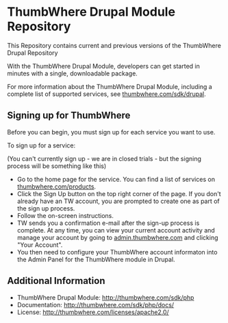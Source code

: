 # ThumbWhere Drupal Module Repository

This Repository contains current and previous versions of the ThumbWhere Drupal Repository

With the ThumbWhere Drupal Module, developers can get started in minutes with a single, downloadable package.

For more information about the ThumbWhere Drupal Module, including a complete list of supported services, see
[thumbwhere.com/sdk/drupal](thumbwhere.com/sdk/drupal).

## Signing up for ThumbWhere

Before you can begin, you must sign up for each service you want to use.

To sign up for a service:

(You can't currently sign up - we are in closed trials - but the signing process will be something like this)

* Go to the home page for the service. You can find a list of services on
  [thumbwhere.com/products](http://thumbwhere/products).
* Click the Sign Up button on the top right corner of the page. If you don't already have an TW account, you
  are prompted to create one as part of the sign up process.
* Follow the on-screen instructions.
* TW sends you a confirmation e-mail after the sign-up process is complete. At any time, you can view your
  current account activity and manage your account by going to [admin.thumbwhere.com](http://admin.thumbwhere.com) and
  clicking "Your Account".
* You then need to configure your ThumbWhere account informaton into the Admin Panel for the ThumbWhere module in Drupal.

## Additional Information

* ThumbWhere Drupal Module: <http://thumbwhere.com/sdk/php>
* Documentation: <http://thumbwhere.com/sdk/php/docs/>
* License: <http://thumbwhere.com/licenses/apache2.0/>
